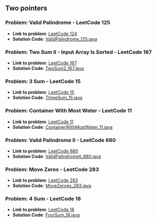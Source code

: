 ## Two pointers

### Problem: Valid Palindrome  - LeetCode 125

- **Link to problem**: [LeetCode 124](https://leetcode.com/problems/valid-palindrome/)
- **Solution Code**: [ValidPalindrome_125.java](ValidPalindrome_125.java)

### Problem: Two Sum II - Input Array Is Sorted  - LeetCode 167

- **Link to problem**: [LeetCode 167](https://leetcode.com/problems/two-sum-ii-input-array-is-sorted/)
- **Solution Code**: [TwoSum2_167.java](TwoSum2_167.java)

### Problem: 3 Sum  - LeetCode 15

- **Link to problem**: [LeetCode 15](https://leetcode.com/problems/3sum/)
- **Solution Code**: [ThreeSum_15.java](ThreeSum_15.java)

### Problem: Container With Most Water  - LeetCode 11

- **Link to problem**: [LeetCode 11](https://leetcode.com/problems/container-with-most-water/)
- **Solution Code**: [ContainerWithMostWater_11.java](ContainerWithMostWater_11.java)

### Problem: Valid Palindrome II  - LeetCode 680

- **Link to problem**: [LeetCode 680](https://leetcode.com/problems/valid-palindrome-ii/)
- **Solution Code**: [ValidPalindromeII_680.java](ValidPalindromeII_680.java)

### Problem: Move Zeros  - LeetCode 283

- **Link to problem**: [LeetCode 283](https://leetcode.com/problems/move-zeros/)
- **Solution Code**: [MoveZeroes_283.java](MoveZeroes_283.java)

### Problem: 4 Sum  - LeetCode 18

- **Link to problem**: [LeetCode 18](https://leetcode.com/problems/four-sum/)
- **Solution Code**: [FourSum_18.java](FourSum_18.java)
